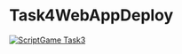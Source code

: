 # Task4WebAppDeploy



[![ScriptGame Task3](https://img.youtube.com/vi/0_KZ79Cv-oo/0.jpg)](https://www.youtube.com/watch?v=0_KZ79Cv-oo)
```[_{{{CITATION{{{_2{How to Embed a YouTube Video in GitHub ReadMe Markdown](https://ardalis.com/how-to-embed-youtube-video-in-github-readme-markdown/)
